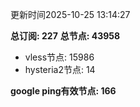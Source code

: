 更新时间2025-10-25 13:14:27

**总订阅: 227**
**总节点: 43958**
- vless节点: 15986
- hysteria2节点: 14

**google ping有效节点: 166**
